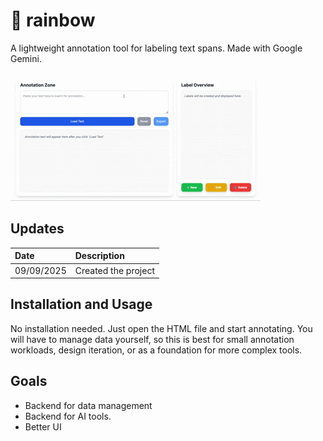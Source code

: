 # 🌈 rainbow
A lightweight annotation tool for labeling text spans.
Made with Google Gemini.

![](https://github.com/jmilbauer/rainbow/blob/main/example.gif)

## Updates

| Date          | Description           |
| :------------ | :-------------------- | 
| 09/09/2025    | Created the project   |

## Installation and Usage

No installation needed. Just open the HTML file and start annotating.
You will have to manage data yourself, so this is best for small annotation workloads, design iteration, or as a foundation for more complex tools.

## Goals

- Backend for data management
- Backend for AI tools.
- Better UI
